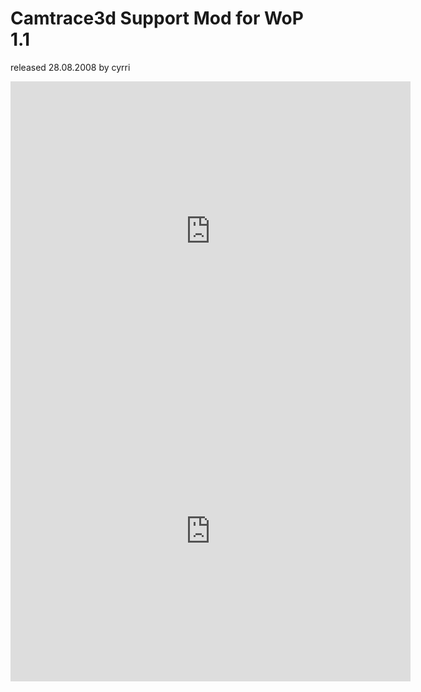 # Camtrace3d Support Mod for WoP 1.1

released 28.08.2008 by cyrri


<div>
<iframe width="640" height="480" src="https://www.youtube.com/embed/XYirSYPAmmk" frameborder="0" allow="autoplay; encrypted-media" allowfullscreen></iframe>
<iframe width="640" height="480" src="https://www.youtube.com/embed/poSD5-uctPI" frameborder="0" allow="autoplay; encrypted-media" allowfullscreen></iframe>
</div>